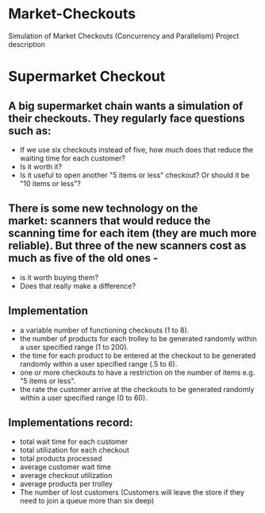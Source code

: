 # Market-Checkouts
Simulation of Market Checkouts (Concurrency and Parallelism)
Project description


# Supermarket Checkout

## A big supermarket chain wants a simulation of their checkouts. They regularly face questions such as:
* If we use six checkouts instead of five, how much does that reduce the waiting time for each customer?
* Is it worth it?
* Is it useful to open another "5 items or less" checkout? Or should it be "10 items or less"?

## There is some new technology on the market: scanners that would reduce the scanning time for each item (they are much more reliable). But three of the new scanners cost as much as five of the old ones -
* is it worth buying them? 
* Does that really make a difference?

## Implementation
* a variable number of functioning checkouts (1 to 8).
* the number of products for each trolley to be generated randomly within a user specified range (1 to 200).
* the time for each product to be entered at the checkout to be generated randomly within a user specified range (.5 to 6).
* one or more checkouts to have a restriction on the number of items e.g. "5 items or less". 
* the rate the customer arrive at the checkouts to be generated randomly within a user specified range (0 to 60).

## Implementations record: 
* total wait time for each customer
* total utilization for each checkout
* total products processed
* average customer wait time
* average checkout utilization
* average products per trolley
* The number of lost customers (Customers will leave the store if they need to join a queue more than six deep)


